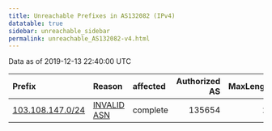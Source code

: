 ```yaml
---
title: Unreachable Prefixes in AS132082 (IPv4)
datatable: true
sidebar: unreachable_sidebar
permalink: unreachable_AS132082-v4.html
---
```


Data as of 2019-12-13 22:40:00 UTC


<div class="datatable-begin"></div>

| Prefix                                                     | Reason                                                                                                   | affected   |   Authorized AS |   MaxLength | Anchor                                       |   unreachable /24s |
|:-----------------------------------------------------------|:---------------------------------------------------------------------------------------------------------|:-----------|----------------:|------------:|:---------------------------------------------|-------------------:|
| [103.108.147.0/24](https://stat.ripe.net/103.108.147.0/24) | [INVALID ASN](https://rpki-validator.ripe.net/announcement-preview?asn=AS132082&prefix=103.108.147.0/24) | complete   |          135654 |          24 | [APNIC](unreachable_APNIC_RPKI_Root-v4.html) |                  1 |

<div class="datatable-end"></div>